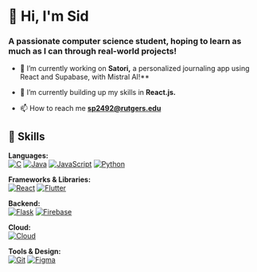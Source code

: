 <h1 align="left">👋 Hi, I'm Sid</h1>
<h3 align="left">A passionate computer science student, hoping to learn as much as I can through real-world projects!</h3>

-  🧠 I’m currently working on **Satori,** a personalized journaling app using React and Supabase, with Mistral AI!**

- 🌱 I’m currently building up my skills in **React.js.**

- 📫 How to reach me **sp2492@rutgers.edu**

## 🔧 Skills

**Languages:**  
[![C](https://img.shields.io/badge/C-00599C?style=for-the-badge&logo=c&logoColor=white)](https://isocpp.org/) [![Java](https://img.shields.io/badge/Java-007396?style=for-the-badge&logo=java&logoColor=white)](https://www.java.com/) [![JavaScript](https://img.shields.io/badge/JavaScript-F7DF1E?style=for-the-badge&logo=javascript&logoColor=black)](https://developer.mozilla.org/en-US/docs/Web/JavaScript) [![Python](https://img.shields.io/badge/Python-3776AB?style=for-the-badge&logo=python&logoColor=white)](https://www.python.org/)  

**Frameworks & Libraries:**  
[![React](https://img.shields.io/badge/React-20232A?style=for-the-badge&logo=react&logoColor=61DAFB)](https://reactjs.org/) [![Flutter](https://img.shields.io/badge/Flutter-02569B?style=for-the-badge&logo=flutter&logoColor=white)](https://flutter.dev/)  

**Backend:**  
[![Flask](https://img.shields.io/badge/Flask-000000?style=for-the-badge&logo=flask&logoColor=white)](https://flask.palletsprojects.com/) [![Firebase](https://img.shields.io/badge/Firebase-FFCA28?style=for-the-badge&logo=firebase&logoColor=white)](https://firebase.google.com/)  

**Cloud:**  
[![Cloud](https://img.shields.io/badge/AWS-232F3E?style=for-the-badge&logo=amazonaws&logoColor=white)](https://aws.amazon.com/)  

**Tools & Design:**  
[![Git](https://img.shields.io/badge/Git-F05032?style=for-the-badge&logo=git&logoColor=white)](https://git-scm.com/) [![Figma](https://img.shields.io/badge/Figma-F24E1E?style=for-the-badge&logo=figma&logoColor=white)](https://www.figma.com/)




